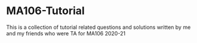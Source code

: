 # MA106-Tutorial
This is a collection of tutorial related questions and solutions written by me and my friends who were TA for MA106 2020-21 
